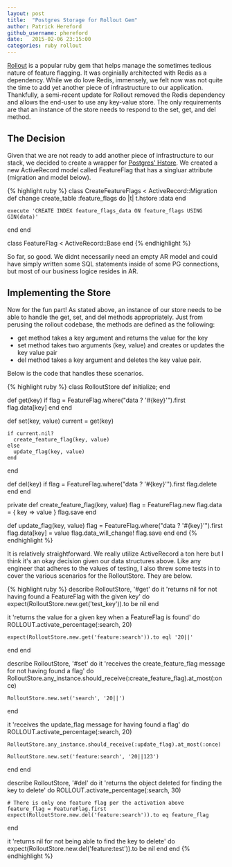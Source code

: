 ```yaml
---
layout: post
title:  "Postgres Storage for Rollout Gem"
author: Patrick Hereford
github_username: phereford
date:   2015-02-06 23:15:00
categories: ruby rollout
---
```


[Rollout](https://github.com/FetLife/rollout) is a popular ruby gem that helps manage the sometimes tedious nature
of feature flagging. It was orginially architected with Redis as a dependency.
While we do love Redis, immensely, we felt now was not quite the time to add yet
another piece of infrastructure to our application. Thankfully, a semi-recent
update for Rollout removed the Redis dependency and allows the end-user to use
any key-value store. The only requirements are that an instance of the store
needs to respond to the set, get, and del method.  

## The Decision

Given that we are not ready to add another piece of infrastructure to our stack,
we decided to create a wrapper for [Postgres' Hstore](http://www.postgresql.org/docs/9.0/static/hstore.html).
We created a new ActiveRecord model called FeatureFlag that has a singluar
attribute (migration and model below).

{% highlight ruby %}
class CreateFeatureFlags < ActiveRecord::Migration
  def change
    create_table :feature_flags do |t|
      t.hstore :data
    end
  
    execute 'CREATE INDEX feature_flags_data ON feature_flags USING GIN(data)'
  end
end

class FeatureFlag < ActiveRecord::Base
end
{% endhighlight %}

So far, so good. We didnt necessarily need an empty AR model and could have
simply written some SQL statements inside of some PG connections, but most of 
our business logice resides in AR.

## Implementing the Store

Now for the fun part! As stated above, an instance of our store needs to be able
to handle the get, set, and del methods appropriately. Just from perusing the 
rollout codebase, the methods are defined as the following:
- get method takes a key argument and returns the value for the key
- set method takes two arguments (key, value) and creates or updates the key 
value pair
- del method takes a key argument and deletes the key value pair.

Below is the code that handles these scenarios.  

{% highlight ruby %}
class RolloutStore
  def initialize; end
  
  def get(key)
    if flag = FeatureFlag.where("data ? '#{key}'").first
      flag.data[key]
    end
  end
  
  def set(key, value)
    current = get(key)
  
    if current.nil?
      create_feature_flag(key, value)
    else
      update_flag(key, value)
    end
  end
  
  def del(key)
    if flag = FeatureFlag.where("data ? '#{key}'").first
      flag.delete
    end
  end
  
  private
  def create_feature_flag(key, value)
    flag = FeatureFlag.new
    flag.data = { key => value }
    flag.save
  end
  
  def update_flag(key, value)
    flag = FeatureFlag.where("data ? '#{key}'").first
    flag.data[key] = value
    flag.data_will_change!
    flag.save
  end
end
{% endhighlight %}

It is relatively straightforward. We really utilize ActiveRecord a ton here but
I think it's an okay decision given our data structures above. Like any engineer
that adheres to the values of testing, I also threw some tests in to cover the
various scenarios for the RolloutStore. They are below.  

{% highlight ruby %}
describe RolloutStore, '#get' do
  it 'returns nil for not having found a FeatureFlag with the given key' do
    expect(RolloutStore.new.get('test_key')).to be nil
  end

  it 'returns the value for a given key when a FeatureFlag is found' do
    ROLLOUT.activate_percentage(:search, 20)

    expect(RolloutStore.new.get('feature:search')).to eql '20||'
  end
end

describe RolloutStore, '#set' do
  it 'receives the create_feature_flag message for not having found a flag' do
    RolloutStore.any_instance.should_receive(:create_feature_flag).at_most(:once)

    RolloutStore.new.set('search', '20||')
  end

  it 'receives the update_flag message for having found a flag' do
    ROLLOUT.activate_percentage(:search, 20)

    RolloutStore.any_instance.should_receive(:update_flag).at_most(:once)

    RolloutStore.new.set('feature:search', '20||123')
  end
end

describe RolloutStore, '#del' do
  it 'returns the object deleted for finding the key to delete' do
    ROLLOUT.activate_percentage(:search, 30)

    # There is only one feature flag per the activation above
    feature_flag = FeatureFlag.first
    expect(RolloutStore.new.del('feature:search')).to eq feature_flag
  end

  it 'returns nil for not being able to find the key to delete' do
    expect(RolloutStore.new.del('feature:test')).to be nil
  end
end
{% endhighlight %}

